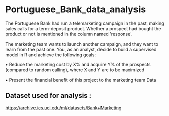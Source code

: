 # Portuguese_Bank_data_analysis

The Portuguese Bank had run a telemarketing campaign in the past, making sales calls for a term-deposit product. Whether a prospect had bought the product or not is mentioned in the column named 'response'.

The marketing team wants to launch another campaign, and they want to learn from the past one. You, as an analyst, decide to build a supervised model in R and achieve the following goals:

• Reduce the marketing cost by X% and acquire Y% of the prospects (compared to random calling), where X and Y are to be maximized

• Present the financial benefit of this project to the marketing team Data

## Dataset used for analysis :

https://archive.ics.uci.edu/ml/datasets/Bank+Marketing

